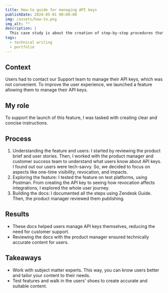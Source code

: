 ```yaml
---
title: How-to guide for managing API keys
publishDate: 2024-05-01 00:00:00
img: /assets/how-to.png
img_alt: ""
description: |
  This case study is about the creation of step-by-step procedures that guide users through tasks related to a new feature. This case study is based on a product I documented.
tags:
  - technical writing
  - portfolio
---
```


## Context

Users had to contact our Support team to manage their API keys, which was not convenient. To improve the user experience, we launched a feature allowing them to manage their API keys.

## My role

To support the launch of this feature, I was tasked with creating clear and concise instructions.

## Process

1. Understanding the feature and users: I started by reviewing the product brief and user stories. Then, I worked with the product manager and customer success team to understand what users know about API keys. I found out our users were tech-savvy. So, we decided to focus on aspects like one-time visibility, revocation, and impacts.
3. Exploring the feature: I tested the feature on test platforms, using Postman. From creating the API key to seeing how revocation affects integrations, I explored the whole user journey.
4. Building the docs: I documented all the steps using Zendesk Guide. Then, the product manager reviewed them publishing.

## Results

- These docs helped users manage API keys themselves, reducing the need for customer support.
- Reviewing the docs with the product manager ensured technically accurate content for users.

## Takeaways

- Work with subject matter experts. This way, you can know users better and tailor your content to their needs.
- Test features and walk in the users' shoes to create accurate and suitable content.
